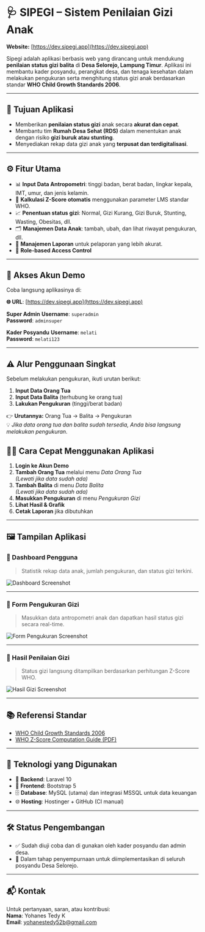 # 🩺 SIPEGI – Sistem Penilaian Gizi Anak

**Website:** [https://dev.sipegi.app](https://dev.sipegi.app)

Sipegi adalah aplikasi berbasis web yang dirancang untuk mendukung **penilaian status gizi balita** di **Desa Selorejo, Lampung Timur**. Aplikasi ini membantu kader posyandu, perangkat desa, dan tenaga kesehatan dalam melakukan pengukuran serta menghitung status gizi anak berdasarkan standar **WHO Child Growth Standards 2006**.

---

## 🎯 Tujuan Aplikasi

-   Memberikan **penilaian status gizi** anak secara **akurat dan cepat**.
-   Membantu tim **Rumah Desa Sehat (RDS)** dalam menentukan anak dengan risiko **gizi buruk atau stunting**.
-   Menyediakan rekap data gizi anak yang **terpusat dan terdigitalisasi**.

---

## ⚙️ Fitur Utama

-   📊 **Input Data Antropometri**: tinggi badan, berat badan, lingkar kepala, IMT, umur, dan jenis kelamin.
-   🧮 **Kalkulasi Z-Score otomatis** menggunakan parameter LMS standar WHO.
-   📈 **Penentuan status gizi**: Normal, Gizi Kurang, Gizi Buruk, Stunting, Wasting, Obesitas, dll.
-   🗂️ **Manajemen Data Anak**: tambah, ubah, dan lihat riwayat pengukuran, dll.
-   📍 **Manajemen Laporan** untuk pelaporan yang lebih akurat.
-   👤 **Role-based Access Control**

---

## 🔑 Akses Akun Demo

Coba langsung aplikasinya di:

**🌐 URL**: [https://dev.sipegi.app](https://dev.sipegi.app)

**Super Admin**
**Username**: `superadmin`  
**Password**: `adminsuper`

**Kader Posyandu**
**Username**: `melati`  
**Password**: `melati123`

---

## ⚠️ Alur Penggunaan Singkat

Sebelum melakukan pengukuran, ikuti urutan berikut:

1. **Input Data Orang Tua**
2. **Input Data Balita** (terhubung ke orang tua)
3. **Lakukan Pengukuran** (tinggi/berat badan)

👉 **Urutannya:** Orang Tua → Balita → Pengukuran  
💡 _Jika data orang tua dan balita sudah tersedia, Anda bisa langsung melakukan pengukuran._

## 🧑‍🏫 Cara Cepat Menggunakan Aplikasi

1. **Login ke Akun Demo**
2. **Tambah Orang Tua** melalui menu _Data Orang Tua_  
   _(Lewati jika data sudah ada)_
3. **Tambah Balita** di menu _Data Balita_  
   _(Lewati jika data sudah ada)_
4. **Masukkan Pengukuran** di menu _Pengukuran Gizi_
5. **Lihat Hasil & Grafik**
6. **Cetak Laporan** jika dibutuhkan

---

## 🖼️ Tampilan Aplikasi

### 📌 Dashboard Pengguna

> Statistik rekap data anak, jumlah pengukuran, dan status gizi terkini.

![Dashboard Screenshot](screenshots/dashboard.png)

---

### 📌 Form Pengukuran Gizi

> Masukkan data antropometri anak dan dapatkan hasil status gizi secara real-time.

![Form Pengukuran Screenshot](screenshots/form-pengukuran.png)

---

### 📌 Hasil Penilaian Gizi

> Status gizi langsung ditampilkan berdasarkan perhitungan Z-Score WHO.

![Hasil Gizi Screenshot](screenshots/hasil-gizi.png)

---

## 📚 Referensi Standar

-   [WHO Child Growth Standards 2006](https://www.who.int/tools/child-growth-standards/standards)
-   [WHO Z-Score Computation Guide (PDF)](https://cdn.who.int/media/docs/default-source/child-growth/growth-reference-5-19-years/computation.pdf)

---

## 🚀 Teknologi yang Digunakan

-   🧩 **Backend**: Laravel 10
-   🎨 **Frontend**: Bootstrap 5
-   🗄️ **Database**: MySQL (utama) dan integrasi MSSQL untuk data keuangan
-   🌐 **Hosting**: Hostinger + GitHub (CI manual)

---

## 🛠️ Status Pengembangan

-   ✅ Sudah diuji coba dan di gunakan oleh kader posyandu dan admin desa.
-   🚧 Dalam tahap penyempurnaan untuk diimplementasikan di seluruh posyandu Desa Selorejo.

---

## 📬 Kontak

Untuk pertanyaan, saran, atau kontribusi:  
**Nama**: Yohanes Tedy K  
**Email**: yohanestedy52b@gmail.com
